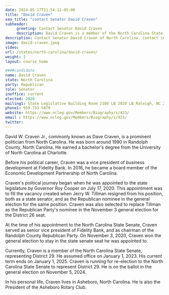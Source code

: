```yaml
---
date: 2024-05-17T11:54:12-05:00
title: "David Craven"
seo_title: "contact Senator David Craven"
subheader:
     greeting: Contact Senator David Craven
     description: David Craven is a member of the North Carolina State Senate, representing District 29. He assumed office on January 1, 2023. His current term ends on January 1, 2025.
description: Contact Senator David Craven of North Carolina. Contact information for David Craven includes email address, phone number, and mailing address.
image: david-craven.jpeg
video:
url: /states/north-carolina/david-craven/
weight: 1
layout: course_home

####candidate
name: David Craven
state: North Carolina
party: Republican
role: Senator
inoffice: current
elected: 2020
mailing1: State Legislative Building Room 2106 LB 2020 LB Raleigh, NC 27603-2808
phone1: 919-733-5870
website: https://www.ncleg.gov/Members/Biography/s/423/
email : https://www.ncleg.gov/Members/Biography/s/423/
twitter: 
---
```

David W. Craven Jr., commonly known as Dave Craven, is a prominent politician from North Carolina. He was born around 1990 in Randolph County, North Carolina. He earned a bachelor's degree from the University of North Carolina at Charlotte.

Before his political career, Craven was a vice president of business development at Fidelity Bank. In 2016, he became a board member of the Economic Development Partnership of North Carolina.

Craven's political journey began when he was appointed to the state legislature by Governor Roy Cooper on July 17, 2020. This appointment was to fill the vacancy created when Jerry W. Tillman resigned from his position, both as a state senator, and as the Republican nominee in the general election for the same position. Craven was also selected to replace Tillman as the Republican Party's nominee in the November 3 general election for the District 26 seat.

At the time of his appointment to the North Carolina State Senate, Craven served as senior vice president of Fidelity Bank, and as chairman of the Randolph County Republican Party. On November 3, 2020, Craven won the general election to stay in the state senate seat he was appointed to.

Currently, Craven is a member of the North Carolina State Senate, representing District 29. He assumed office on January 1, 2023. His current term ends on January 1, 2025. Craven is running for re-election to the North Carolina State Senate to represent District 29. He is on the ballot in the general election on November 5, 2024.

In his personal life, Craven lives in Asheboro, North Carolina. He is also the President of the Asheboro Rotary Club.

